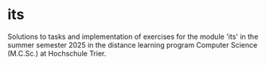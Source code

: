 # its
Solutions to tasks and implementation of exercises for the module 'its' in the summer semester 2025 in the distance learning program Computer Science (M.C.Sc.) at Hochschule Trier.
